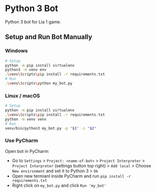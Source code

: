 # Python 3 Bot

Python 3 bot for Lia 1 game.

## Setup and Run Bot Manually
### Windows
```bash
# Setup 
python -m pip install virtualenv
python3 -m venv env
.\venv\Scripts\pip install -r requirements.txt
# Run
.\venv\Scripts\python my_bot.py
```

### Linux / macOS
```bash
# Setup 
python -m pip install virtualenv
.\venv\Scripts\pip install -r requirements.txt
python -m venv venv
# Run
venv/bin/python3 my_bot.py -p "$1" -i "$2"
```

### Use PyCharm
Open bot in PyCharm:
* Go to `Settings` > `Project: <name-of-bot>` > `Project Interpreter` > `Project Interpreter` (settings button top right) > `Add local` > 
Choose `New environment` and set it to Python 3 > `Ok` 
* Open new termianl inside PyCharm and run `pip install -r requirements.txt`
* Right click on `my_bot.py` and click `Run 'my_bot'`